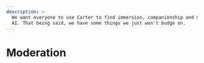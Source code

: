 ```yaml
---
description: >-
  We want everyone to use Carter to find immersion, companionship and more with
  AI. That being said, we have some things we just won't budge on.
---
```


# Moderation

